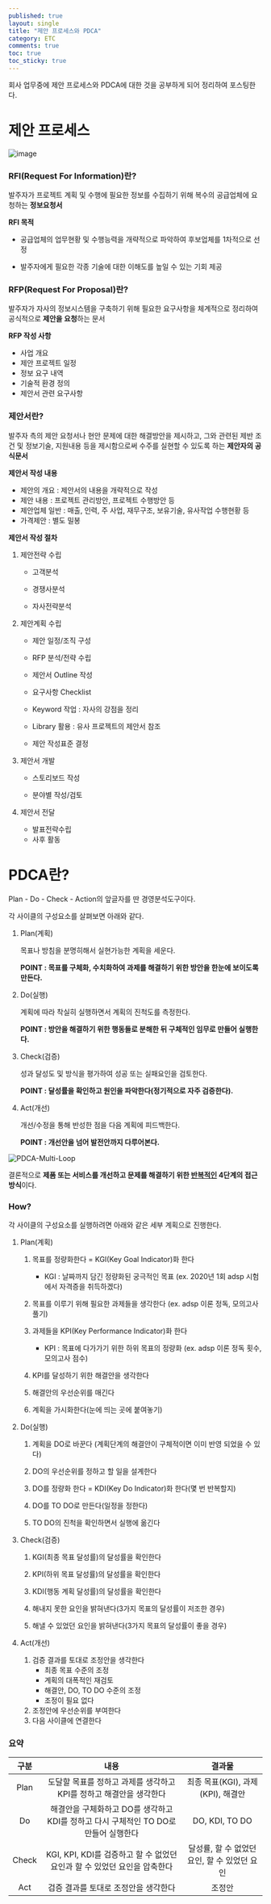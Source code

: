 ```yaml
---
published: true
layout: single
title: "제안 프로세스와 PDCA"
category: ETC
comments: true
toc: true
toc_sticky: true
---
```


회사 업무중에 제안 프로세스와 PDCA에 대한 것을 공부하게 되어 정리하여 포스팅한다.



# 제안 프로세스

<img src="https://i.ibb.co/PxPW5v3/image.png" alt="image" border="0">



### RFI(Request For Information)란?

발주자가 프로젝트 계획 및 수행에 필요한 정보를 수집하기 위해 복수의 공급업체에 요청하는 **정보요청서**



**RFI 목적**

- 공급업체의 업무현황 및 수행능력을 개략적으로 파악하여 후보업체를 1차적으로 선정

- 발주자에게 필요한 각종 기술에 대한 이해도를 높일 수 있는 기회 제공



### RFP(Request For Proposal)란?

발주자가 자사의 정보시스템을 구축하기 위해 필요한 요구사항을 체계적으로 정리하여 공식적으로 **제안을 요청**하는 문서



**RFP 작성 사항**

- 사업 개요
- 제안 프로젝트 일정
- 정보 요구 내역
- 기술적 환경 정의
- 제안서 관련 요구사항



### 제안서란?

발주자 측의 제안 요청서나 현안 문제에 대한 해결방안을 제시하고, 그와 관련된 제반 조건 및 정보기술, 지원내용 등을 제시함으로써 수주를 실현할 수 있도록 하는 **제안자의 공식문서**



**제안서 작성 내용**

- 제안의 개요 : 제안서의 내용을 개략적으로 작성
- 제안 내용 : 프로젝트 관리방안, 프로젝트 수행방안 등
- 제안업체 일반 : 매출, 인력, 주 사업, 재무구조, 보유기술, 유사작업 수행현황 등
- 가격제안 : 별도 밀봉



**제안서 작성 절차**

1. 제안전략 수립

   - 고객분석

   - 경쟁사분석

   - 자사전략분석

     

2. 제안계획 수립

   - 제안 일정/조직 구성

   - RFP 분석/전략 수립

   - 제안서 Outline 작성

   - 요구사항 Checklist

   - Keyword 작업 : 자사의 강점을 정리

   - Library 활용 : 유사 프로젝트의 제안서 참조

   - 제안 작성표준 결정

     

3. 제안서 개발

   - 스토리보드 작성

   - 분야별 작성/검토

     

5. 제안서 전달

   - 발표전략수립
   - 사후 활동



# PDCA란?

Plan - Do - Check - Action의 앞글자를 딴 경영분석도구이다.

각 사이클의 구성요소를 살펴보면 아래와 같다.



1. Plan(계획)

   목표나 방침을 분명히해서 실현가능한 계획을 세운다.

   **POINT : 목표를 구체화, 수치화하여 과제를 해결하기 위한 방안을 한눈에 보이도록 만든다.**

   

2. Do(실행)

   계획에 따라 착실히 실행하면서 계획의 진척도를 측정한다.

   **POINT : 방안을 해결하기 위한 행동들로 분해한 뒤 구체적인 임무로 만들어 실행한다.**

   

3. Check(검증)

   성과 달성도 및 방식을 평가하여 성공 또는 실패요인을 검토한다.

   **POINT : 달성률을 확인하고 원인을 파악한다(정기적으로 자주 검증한다).**

   

4. Act(개선)

   개선/수정을 통해 반성한 점을 다음 계획에 피드백한다.

   **POINT : 개선안을 넘어 발전안까지 다루어본다.**

   

<img src="https://i.ibb.co/hFYqxpn/PDCA-Multi-Loop.png" alt="PDCA-Multi-Loop" border="0">



결론적으로 **제품 또는 서비스를 개선하고 문제를 해결하기 위한 <u>반복적인</u> 4단계의 접근 방식**이다.



### How?

각 사이클의 구성요소를 실행하려면 아래와 같은 세부 계획으로 진행한다.



1. Plan(계획)

   1. 목표를 정량화한다 = KGI(Key Goal Indicator)화 한다
      - KGI : 날짜까지 담긴 정량화된 궁극적인 목표 (ex. 2020년 1회 adsp 시험에서 자격증을 취득하겠다)

   2. 목표를 이루기 위해 필요한 과제들을 생각한다 (ex. adsp 이론 정독, 모의고사 풀기)
   3. 과제들을 KPI(Key Performance Indicator)화 한다
      - KPI : 목표에 다가가기 위한 하위 목표의 정량화 (ex. adsp 이론 정독 횟수, 모의고사 점수)
   4. KPI를 달성하기 위한 해결안을 생각한다
   5. 해결안의 우선순위를 매긴다
   6. 계획을 가시화한다(눈에 띄는 곳에 붙여놓기)

   

2. Do(실행)

   1. 계획을 DO로 바꾼다 (계획단계의 해결안이 구체적이면 이미 반영 되었을 수 있다)

   2. DO의 우선순위를 정하고 할 일을 설계한다

   3. DO를 정량화 한다 = KDI(Key Do Indicator)화 한다(몇 번 반복할지)

   4. DO를 TO DO로 만든다(일정을 정한다)

   5. TO DO의 진척을 확인하면서 실행에 옮긴다

      

3. Check(검증)

   1. KGI(최종 목표 달성률)의 달성률을 확인한다

   2. KPI(하위 목표 달성률)의 달성률을 확인한다

   3. KDI(행동 계획 달성률)의 달성률을 확인한다

   4. 해내지 못한 요인을 밝혀낸다(3가지 목표의 달성률이 저조한 경우)

   5. 해낼 수 있었던 요인을 밝혀낸다(3가지 목표의 달성률이 좋을 경우)

      

4. Act(개선)

   1. 검증 결과를 토대로 조정안을 생각한다
      - 최종 목표 수준의 조정
      - 계획의 대폭적인 재검토
      - 해결안, DO, TO DO 수준의 조정
      - 조정이 필요 없다
   2. 조정안에 우선순위를 부여한다
   3. 다음 사이클에 연결한다



### 요약

| 구분  |                             내용                             |                    결과물                    |
| :---: | :----------------------------------------------------------: | :------------------------------------------: |
| Plan  | 도달할 목표를 정하고 과제를 생각하고 KPI를 정하고 해결안을 생각한다 |      최종 목표(KGI), 과제(KPI), 해결안       |
|  Do   | 해결안을 구체화하고 DO를 생각하고 KDI를 정하고 다시 구체적인 TO DO로 만들어 실행한다 |                DO, KDI, TO DO                |
| Check | KGI, KPI, KDI를 검증하고 할 수 없었던 요인과 할 수 있었던 요인을 압축한다 | 달성률, 할 수 없었던 요인, 할 수 있었던 요인 |
|  Act  |             검증 결과를 토대로 조정안을 생각한다             |                    조정안                    |
